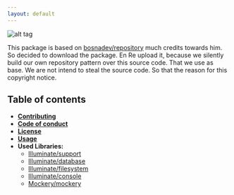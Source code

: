```yaml
---
layout: default
---
```


![alt tag](https://raw.githubusercontent.com/CPSB/Artwork/master/branding/gh-banner.jpg)

This package is based on [bosnadev/repository](https://github.com/bosnadev/repository) much credits towards him. So decided to download the package. En Re upload it, 
because we silently build our own repository pattern over this source code. That we use as base. We are not intend to steal the source code. So that the reason 
for this copyright notice.

## Table of contents 

- **[Contributing](contributing)**
- **[Code of conduct](code-of-conduct)**
- **[License](license)**
- **[Usage](usage)**
- **Used Libraries:** 
  - [Illuminate/support]()
  - [Illuminate/database]() 
  - [Illuminate/filesystem]()
  - [Illuminate/console]() 
  - [Mockery/mockery]()
